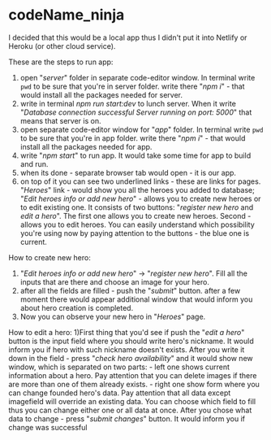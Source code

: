 # codeName_ninja

I decided that this would be a local app thus I didn't put it into Netlify or Heroku (or other cloud service).



These are the steps to run app:
1) open "*server*" folder in separate code-editor window. In terminal write `pwd` to be sure
    that you're in server folder. write there "*npm i*" - that would install all the packages needed for server.
2) write in terminal *npm run start:dev* to lunch server. When it write 
        "*Database connection successful
        Server running on port: 5000*"
        that means that server is on.
3) open separate code-editor window for "*app*" folder. In terminal write `pwd` to be sure
    that you're in app folder. write there "*npm i*" - that would install all the packages needed for app.
4) write "*npm start*" to run app. It would take some time for app to build and run.
5) when its done - separate browser tab would open - it is our app.
6) on top of it you can see two underlined links - these are links for pages.
    "*Heroes*" link - would show you all the heroes you added to database;
    "*Edit heroes info or add new hero*" - allows you to create new heroes or to edit existing one.
        It consists of two buttons: "*register new hero* and *edit a hero*". The first one allows you to create new heroes. Second - allows you to edit heroes. You can easily understand which possibility
        you're using now by paying attention to the buttons - the blue one is current.

How to create new hero:
1) "*Edit heroes info or add new hero*" -> "*register new hero*". Fill all the inputs that are there and choose an image for your hero.
2) after all the fields are filled - push the "*submit*" button. after a few moment there would appear additional window that would inform you about hero creation is completed.
3) Now you can observe your new hero in "*Heroes*" page.

How to edit a hero:
1)First thing that you'd see if push the "*edit a hero*" button is the input field where you should write
    hero's nickname. It would inform you if hero with such nickname doesn't exists.
    After you write it down in the field - press "*check hero availability*" and it would show new window, 
    which is separated on two parts:
        - left one shows current information about a hero. Pay attention that you can delete images
            if there are more than one of them already exists.
        - right one show form where you can change founded hero's data. Pay attention that all data except
            imagefield will override an existing data. You can choose which field to fill thus you can
            change either one or all data at once.
        After you chose what data to change - press "*submit changes*" button. It would inform you
            if change was successful
